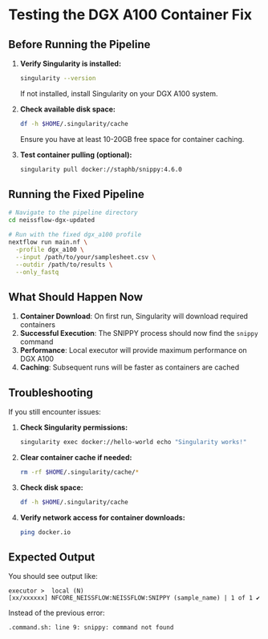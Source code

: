 # Testing the DGX A100 Container Fix

## Before Running the Pipeline

1. **Verify Singularity is installed:**
   ```bash
   singularity --version
   ```
   If not installed, install Singularity on your DGX A100 system.

2. **Check available disk space:**
   ```bash
   df -h $HOME/.singularity/cache
   ```
   Ensure you have at least 10-20GB free space for container caching.

3. **Test container pulling (optional):**
   ```bash
   singularity pull docker://staphb/snippy:4.6.0
   ```

## Running the Fixed Pipeline

```bash
# Navigate to the pipeline directory
cd neissflow-dgx-updated

# Run with the fixed dgx_a100 profile
nextflow run main.nf \
  -profile dgx_a100 \
  --input /path/to/your/samplesheet.csv \
  --outdir /path/to/results \
  --only_fastq
```

## What Should Happen Now

1. **Container Download**: On first run, Singularity will download required containers
2. **Successful Execution**: The SNIPPY process should now find the `snippy` command
3. **Performance**: Local executor will provide maximum performance on DGX A100
4. **Caching**: Subsequent runs will be faster as containers are cached

## Troubleshooting

If you still encounter issues:

1. **Check Singularity permissions:**
   ```bash
   singularity exec docker://hello-world echo "Singularity works!"
   ```

2. **Clear container cache if needed:**
   ```bash
   rm -rf $HOME/.singularity/cache/*
   ```

3. **Check disk space:**
   ```bash
   df -h $HOME/.singularity/cache
   ```

4. **Verify network access for container downloads:**
   ```bash
   ping docker.io
   ```

## Expected Output

You should see output like:
```
executor >  local (N)
[xx/xxxxxx] NFCORE_NEISSFLOW:NEISSFLOW:SNIPPY (sample_name) | 1 of 1 ✔
```

Instead of the previous error:
```
.command.sh: line 9: snippy: command not found
```